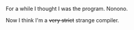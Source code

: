 For a while I thought I was the program. Nonono.

Now I think I'm a ~~very strict~~ strange compiler. 
